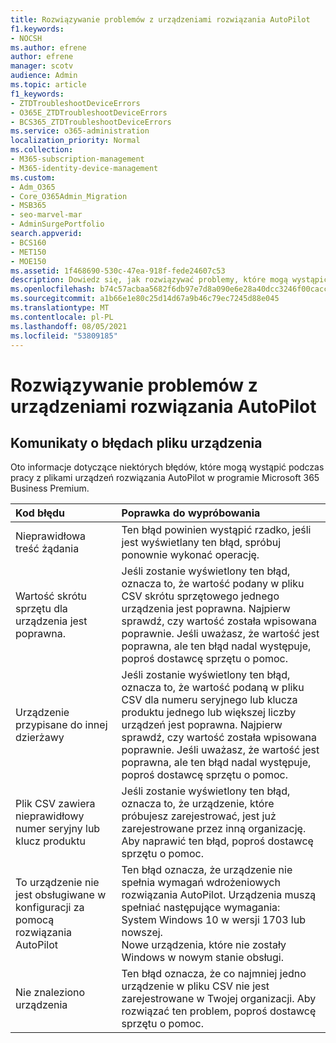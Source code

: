 ```yaml
---
title: Rozwiązywanie problemów z urządzeniami rozwiązania AutoPilot
f1.keywords:
- NOCSH
ms.author: efrene
author: efrene
manager: scotv
audience: Admin
ms.topic: article
f1_keywords:
- ZTDTroubleshootDeviceErrors
- O365E_ZTDTroubleshootDeviceErrors
- BCS365_ZTDTroubleshootDeviceErrors
ms.service: o365-administration
localization_priority: Normal
ms.collection:
- M365-subscription-management
- M365-identity-device-management
ms.custom:
- Adm_O365
- Core_O365Admin_Migration
- MSB365
- seo-marvel-mar
- AdminSurgePortfolio
search.appverid:
- BCS160
- MET150
- MOE150
ms.assetid: 1f468690-530c-47ea-918f-fede24607c53
description: Dowiedz się, jak rozwiązywać problemy, które mogą wystąpić podczas pracy z plikami urządzeń rozwiązania AutoPilot w programie Microsoft 365 Business Premium.
ms.openlocfilehash: b74c57acbaa5682f6db97e7d8a090e6e28a40dcc3246f00cacc7984cb52cc758
ms.sourcegitcommit: a1b66e1e80c25d14d67a9b46c79ec7245d88e045
ms.translationtype: MT
ms.contentlocale: pl-PL
ms.lasthandoff: 08/05/2021
ms.locfileid: "53809185"
---
```

# <a name="troubleshoot-autopilot-device-errors"></a>Rozwiązywanie problemów z urządzeniami rozwiązania AutoPilot

## <a name="device-file-error-messages"></a>Komunikaty o błędach pliku urządzenia

Oto informacje dotyczące niektórych błędów, które mogą wystąpić podczas pracy z plikami urządzeń rozwiązania AutoPilot w programie Microsoft 365 Business Premium. 
  
|**Kod błędu**|**Poprawka do wypróbowania**|
|:-----|:-----|
|Nieprawidłowa treść żądania  <br/> |Ten błąd powinien wystąpić rzadko, jeśli jest wyświetlany ten błąd, spróbuj ponownie wykonać operację.  <br/> |
|Wartość skrótu sprzętu dla urządzenia jest poprawna.  <br/> |Jeśli zostanie wyświetlony ten błąd, oznacza to, że wartość podany w pliku CSV skrótu sprzętowego jednego urządzenia jest poprawna. Najpierw sprawdź, czy wartość została wpisowana poprawnie. Jeśli uważasz, że wartość jest poprawna, ale ten błąd nadal występuje, poproś dostawcę sprzętu o pomoc.  <br/> |
|Urządzenie przypisane do innej dzierżawy  <br/> |Jeśli zostanie wyświetlony ten błąd, oznacza to, że wartość podaną w pliku CSV dla numeru seryjnego lub klucza produktu jednego lub większej liczby urządzeń jest poprawna. Najpierw sprawdź, czy wartość została wpisowana poprawnie. Jeśli uważasz, że wartość jest poprawna, ale ten błąd nadal występuje, poproś dostawcę sprzętu o pomoc.  <br/> |
|Plik CSV zawiera nieprawidłowy numer seryjny lub klucz produktu  <br/> |Jeśli zostanie wyświetlony ten błąd, oznacza to, że urządzenie, które próbujesz zarejestrować, jest już zarejestrowane przez inną organizację. Aby naprawić ten błąd, poproś dostawcę sprzętu o pomoc.  <br/> |
|To urządzenie nie jest obsługiwane w konfiguracji za pomocą rozwiązania AutoPilot  <br/> | Ten błąd oznacza, że urządzenie nie spełnia wymagań wdrożeniowych rozwiązania AutoPilot. Urządzenia muszą spełniać następujące wymagania:  <br/>  System Windows 10 w wersji 1703 lub nowszej.  <br/>  Nowe urządzenia, które nie zostały Windows w nowym stanie obsługi.  <br/> |
|Nie znaleziono urządzenia  <br/> |Ten błąd oznacza, że co najmniej jedno urządzenie w pliku CSV nie jest zarejestrowane w Twojej organizacji. Aby rozwiązać ten problem, poproś dostawcę sprzętu o pomoc.  <br/> |
